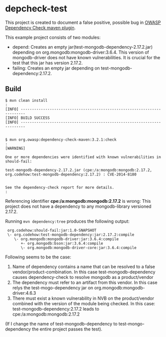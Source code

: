 # depcheck-test

This project is created to document a false positive, possible bug in [OWASP Dependency Check maven plugin](https://github.com/jeremylong/DependencyCheck).

This example project consists of two modules:
* depend: Creates an empty jar(test-mongodb-dependency-2.17.2.jar) depending on org.mongodb:mongodb-driver:3.6.4. This version of mongodb-driver does not have known vulnerabilities. It is crucial for the test that this jar has version 2.17.2.
* failing: Creates an empty jar depending on test-mongodb-dependency:2.17.2. 


## Build
```
$ mvn clean install
:
[INFO] ------------------------------------------------------------------------
[INFO] BUILD SUCCESS
[INFO] ------------------------------------------------------------------------


$ mvn org.owasp:dependency-check-maven:3.2.1:check
:
[WARNING]

One or more dependencies were identified with known vulnerabilities in should-fail:

test-mongodb-dependency-2.17.2.jar (cpe:/a:mongodb:mongodb:2.17.2, org.codehow:test-mongodb-dependency:2.17.2) : CVE-2014-8180


See the dependency-check report for more details.
:

```
Referencing identifier **cpe:/a:mongodb:mongodb:2.17.2** is wrong: This project does not have a dependency to any mongodb-library versioned 2.17.2.

Running `mvn dependency:tree` produces the following output:
```
 org.codehow:should-fail:jar:1.0-SNAPSHOT
 \- org.codehow:test-mongodb-dependency:jar:2.17.2:compile
    \- org.mongodb:mongodb-driver:jar:3.6.4:compile
       +- org.mongodb:bson:jar:3.6.4:compile
       \- org.mongodb:mongodb-driver-core:jar:3.6.4:compile
```

Following seems to be the case:
1. Name of dependency contains a name that can be resolved to a false vendor/product-combination. In this case test-mongodb-dependency causes dependency-check to resolve mongodb as a product/vendor
2. The dependency must refer to an artifact from this vendor. In this case relys the test-mogo-dependency jar on org.mongodb:mongodb-driver:4.6.3
3. There must exist a known vulnerability in NVB on the product/vendor combined with the version of the module being checked. In this case: test-mongodb-dependency:2.17.2 leads to cpe:/a:mongodb:mongodb:2.17.2

(If I change the name of test-mongodb-dependency to test-mongo-dependency the entire project passes the test).
